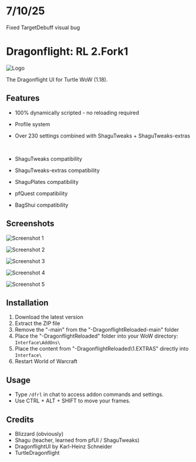 # 7/10/25

Fixed TargetDebuff visual bug

# Dragonflight: RL 2.Fork1
![Logo](https://i.ibb.co/V0FDH29h/logo.png)

The Dragonflight UI for Turtle WoW (1.18).

## Features
- 100% dynamically scripted - no reloading required
- Profile system
- Over 230 settings combined with ShaguTweaks + ShaguTweaks-extras

  <br>

- ShaguTweaks compatibility
- ShaguTweaks-extras compatibility
- ShaguPlates compatibility
- pfQuest compatibility
- BagShui compatibility

## Screenshots
![Screenshot 1](https://i.ibb.co/spMXBRV9/1.png)

![Screenshot 2](https://i.postimg.cc/MTsvPBKH/3.png)

![Screenshot 3](https://i.ibb.co/S12FS8g/3.png)

![Screenshot 4](https://i.ibb.co/B5hSbbvC/5.png)

![Screenshot 5](https://i.ibb.co/RpzzgpnD/prev0.gif)

## Installation

1. Download the latest version
2. Extract the ZIP file
3. Remove the "-main" from the "-DragonflightReloaded-main" folder
4. Place the "-DragonflightReloaded" folder into your WoW directory: `Interface\AddOns\`
5. Place the content from "-DragonflightReloaded\1.EXTRAS" directly into `Interface\`
6. Restart World of Warcraft

## Usage

- Type `/dfrl` in chat to access addon commands and settings.
- Use CTRL + ALT + SHIFT to move your frames.

## Credits

- Blizzard (obviously)
- Shagu (teacher, learned from pfUI / ShaguTweaks)
- DragonflightUI by Karl-Heinz Schneider
- TurtleDragonflight
